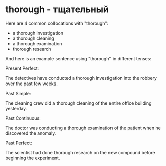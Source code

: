 # thorough - тщательный

Here are 4 common collocations with "thorough":

- a thorough investigation
- a thorough cleaning
- a thorough examination
- thorough research

And here is an example sentence using "thorough" in different tenses:

Present Perfect:

The detectives have conducted a thorough investigation into the robbery over the past few weeks.

Past Simple:

The cleaning crew did a thorough cleaning of the entire office building yesterday.

Past Continuous:

The doctor was conducting a thorough examination of the patient when he discovered the anomaly.

Past Perfect:

The scientist had done thorough research on the new compound before beginning the experiment.
